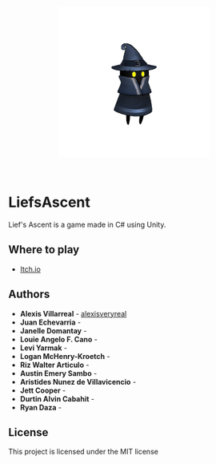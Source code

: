 <br>

<p align="center"> 
<a href="https://indigameworks.itch.io/liefs-ascent"><img width="300" src="LiefsAscent/Nemo.png" alt="wizard"></a>
</p>

<br>

# LiefsAscent
Lief's Ascent is a game made in C# using Unity. 

## Where to play
* [Itch.io](https://indigameworks.itch.io/liefs-ascent)
## Authors
* **Alexis Villarreal** - [alexisveryreal](https://github.com/alexisveryreal)
* **Juan Echevarria** - 
* **Janelle Domantay** -
* **Louie Angelo F. Cano** - 
* **Levi Yarmak** -
* **Logan McHenry-Kroetch** -
* **Riz Walter Articulo** -
* **Austin Emery Sambo** -
* **Aristides Nunez de Villavicencio** -
* **Jett Cooper** -
* **Durtin Alvin Cabahit** -
* **Ryan Daza** -

## License

This project is licensed under the MIT license

